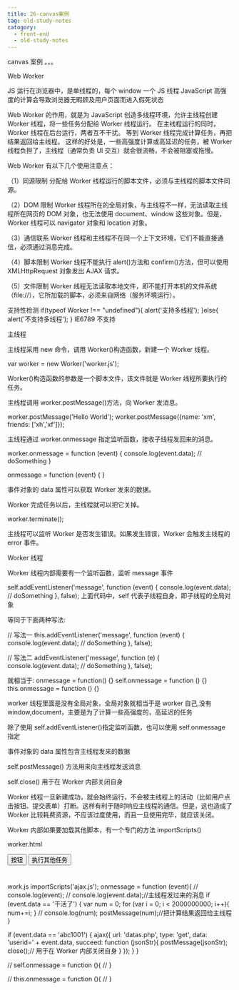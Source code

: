 ```yaml
---
title: 26-canvas案例
tag: old-study-notes
catogory:
  - front-end
  - old-study-notes
---
```


canvas 案例
。。。

Web Worker

JS 运行在浏览器中，是单线程的，每个 window 一个 JS 线程
JavaScript 高强度的计算会导致浏览器无暇顾及用户页面而进入假死状态

Web Worker 的作用，就是为 JavaScript 创造多线程环境，允许主线程创建 Worker 线程，将一些任务分配给 Worker 线程运行。
在主线程运行的同时，Worker 线程在后台运行，两者互不干扰。
等到 Worker 线程完成计算任务，再把结果返回给主线程。
这样的好处是，一些高强度计算或高延迟的任务，被 Worker 线程负担了，主线程（通常负责 UI 交互）就会很流畅，不会被阻塞或拖慢。

Web Worker 有以下几个使用注意点：

（1）同源限制
分配给 Worker 线程运行的脚本文件，必须与主线程的脚本文件同源。

（2）DOM 限制
Worker 线程所在的全局对象，与主线程不一样，无法读取主线程所在网页的 DOM 对象，也无法使用 document、window 这些对象。但是，Worker 线程可以 navigator 对象和 location 对象。

（3）通信联系
Worker 线程和主线程不在同一个上下文环境，它们不能直接通信，必须通过消息完成。

（4）脚本限制
Worker 线程不能执行 alert()方法和 confirm()方法，但可以使用 XMLHttpRequest 对象发出 AJAX 请求。

（5）文件限制
Worker 线程无法读取本地文件，即不能打开本机的文件系统（file://），它所加载的脚本，必须来自网络（服务环境运行）。

支持性检测
if(typeof Worker !== "undefined"){
alert('支持多线程');
}else{
alert('不支持多线程');
}
IE6789 不支持

主线程

主线程采用 new 命令，调用 Worker()构造函数，新建一个 Worker 线程。

var worker = new Worker('worker.js');

Worker()构造函数的参数是一个脚本文件，该文件就是 Worker 线程所要执行的任务。

主线程调用 worker.postMessage()方法，向 Worker 发消息。

worker.postMessage('Hello World');
worker.postMessage({name: 'xm', friends: ['xh','xf']});

主线程通过 worker.onmessage 指定监听函数，接收子线程发回来的消息。

worker.onmessage = function (event) {
console.log(event.data);
// doSomething
}

onmessage = function (event) {
}

事件对象的 data 属性可以获取 Worker 发来的数据。

Worker 完成任务以后，主线程就可以把它关掉。

worker.terminate();

主线程可以监听 Worker 是否发生错误。如果发生错误，Worker 会触发主线程的 error 事件。

Worker 线程

Worker 线程内部需要有一个监听函数，监听 message 事件

self.addEventListener('message', function (event) {
console.log(event.data);
// doSomething
}, false);
上面代码中，self 代表子线程自身，即子线程的全局对象

等同于下面两种写法:

// 写法一
this.addEventListener('message', function (event) {
console.log(event.data);
// doSomething
}, false);

// 写法二
addEventListener('message', function (e) {
console.log(event.data);
// doSomething
}, false);

就相当于:
onmessage = function() {}
self.onmessage = function () {}
this.onmessage = function () {}

worker 线程里面是没有全局对象，全局对象就相当于是 worker 自己,没有 window,document，主要是为了计算一些高强度的，高延迟的任务

除了使用 self.addEventListener()指定监听函数，也可以使用 self.onmessage 指定

事件对象的 data 属性包含主线程发来的数据

self.postMessage() 方法用来向主线程发送消息

self.close() 用于在 Worker 内部关闭自身

Worker 线程一旦新建成功，就会始终运行，不会被主线程上的活动（比如用户点击按钮、提交表单）打断。这样有利于随时响应主线程的通信。但是，这也造成了 Worker 比较耗费资源，不应该过度使用，而且一旦使用完毕，就应该关闭。

Worker 内部如果要加载其他脚本，有一个专门的方法 importScripts()

worker.html

<body>
<button class="btn">按钮</button>
<button class="btn2">执行其他任务</button>
<h1 class="con"></h1>

<script>
var btn = document.querySelector('.btn');
var btn2 = document.querySelector('.btn2');
var con = document.querySelector('.con');


// 支持检测
// if (typeof Worker != 'undefined') {
// alert('支持');
// } else {
// alert('不支持');
// }

btn2.onclick = function (){
console.log('执行其他任务');
}

// var num = 0;
// for (var i = 0; i < 1000000000; i++){
// num+=i;
// }
// console.log(num);


btn.onclick = function (){
var worker = new Worker('worker.js');

// worker.postMessage('干活了');//给worker线程发送数据
// worker.onmessage = function (event){
// // console.log(event.data);
// con.innerText = event.data;
// }

worker.postMessage('abc1001');//给worker线程发送数据
worker.onmessage = function (e){
var json = JSON.parse(e.data);
con.innerText = `姓名：${json.name}，性别：${json.sex}，年龄：${json.age}`;
worker.terminate();//关闭 worker线程
}
}
</script>
</body>

work.js
importScripts('ajax.js');
onmessage = function (event){
// console.log(event);
// console.log(event.data);//主线程发过来的消息
if (event.data == '干活了') {
var num = 0;
for (var i = 0; i < 2000000000; i++){
num+=i;
}
// console.log(num);
postMessage(num);//把计算结果返回给主线程
}

if (event.data == 'abc1001') {
ajax({
url: 'datas.php',
type: 'get',
data: 'userid=' + event.data,
succeed: function (jsonStr){
postMessage(jsonStr);
close();// 用于在 Worker 内部关闭自身
}
});
}
}

// self.onmessage = function (){
// }

// this.onmessage = function (){
// }
